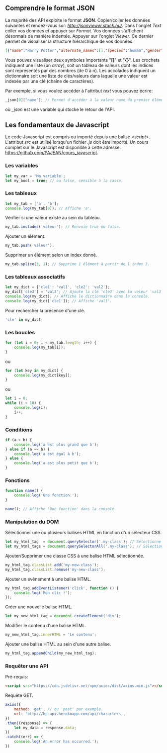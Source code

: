 ## Comprendre le format JSON

La majorité des API exploite le format **JSON**. Copier/coller les données suivantes et rendez-vous sur: *http://jsonviewer.stack.hu/*. Dans l'onglet *Text* coller vos données et appuyer sur *Format*. Vos données s'affichent désormais de manière indentée. Appuyer sur l'onglet *Viewer*. Ce dernier permet de visualiser la structure hiérarchique de vos données.

```json
[{"name":"Harry Potter","alternate_names":[],"species":"human","gender":"male","house":"Gryffindor","dateOfBirth":"31-07-1980","yearOfBirth":1980,"wizard":true,"ancestry":"half-blood","eyeColour":"green","hairColour":"black","wand":{"wood":"holly","core":"phoenix feather","length":11},"patronus":"stag","hogwartsStudent":true,"hogwartsStaff":false,"actor":"Daniel Radcliffe","alternate_actors":[],"alive":true,"image":"https://hp-api.herokuapp.com/images/harry.jpg"},{"name":"Hermione Granger","alternate_names":[],"species":"human","gender":"female","house":"Gryffindor","dateOfBirth":"19-09-1979","yearOfBirth":1979,"wizard":true,"ancestry":"muggleborn","eyeColour":"brown","hairColour":"brown","wand":{"wood":"vine","core":"dragon heartstring","length":""},"patronus":"otter","hogwartsStudent":true,"hogwartsStaff":false,"actor":"Emma Watson","alternate_actors":[],"alive":true,"image":"https://hp-api.herokuapp.com/images/hermione.jpeg"}]
```

Vous pouvez visualiser deux symboles importants "**[]**" et "**{}**". Les crochets indiquent une liste (un *array*), soit un tableau de valeurs dont les indices sont représentés par des nombres (de 0 à n). Les accolades indiquent un dictionnaire soit une liste de clés/valeurs dans laquelle une valeur est indexée par une clé (chaîne de caractères).

Par exemple, si vous voulez accéder à l'attribut *text* vous pouvez écrire:

```javascript
_json[0]["name"]; // Permet d'accéder à la valeur name du premier élément du tableau.
```

où *_json* est une variable qui stocke le retour de l'API.

## Les fondamentaux de Javascript

Le code Javascript est compris ou importé depuis une balise &lt;<i>script</i>>. L'attribut *src* est utilisé lorsqu'un fichier *.js* doit être importé. Un cours complet sur le Javascript est disponible à cette adresse: https://github.com/PAJEAN/cours_javascript.

### Les variables

```javascript
let my_var = 'Ma variable';
let my_bool = true; // ou false, sensible à la casse.
```

### Les tableaux

```javascript
let my_tab = ['a', 'b'];
console.log(my_tab[0]); // Affiche 'a'.
```

Vérifier si une valeur existe au sein du tableau.

```javascript
my_tab.includes('valeur'); // Renvoie true ou false.
```

Ajouter un élément.

```javascript
my_tab.push('valeur');
```

Supprimer un élément selon un index donné.

```javascript
my_tab.splice(3, 1); // Supprime 1 élément à partir de l'index 3.
```

### Les tableaux associatifs

```javascript
let my_dict = {'cle1': 'val1', 'cle2': 'val2'};
my_dict['cle3'] = 'val3'; // Ajoute la clé 'cle3' avec la valeur 'val3'.
console.log(my_dict); // Affiche le dictionnaire dans la console.
console.log(my_dict['cle1']); // Affiche 'val1'.
```

Pour rechercher la présence d'une clé.

```javascript
'cle' in my_dict;
```

### Les boucles

```javascript
for (let i = 0; i < my_tab.length; i++) {
    console.log(my_tab[i]);
}
```

ou

```javascript
for (let key in my_dict) {
    console.log(my_dict[key]);
}
```

ou

```javascript
let i = 0;
while (i < 10) {
    console.log(i);
    i++;
}
```

### Conditions

```javascript
if (a > b) {
    console.log('a est plus grand que b');
} else if (a == b) {
    console.log('a est égal à b');
} else {
    console.log('a est plus petit que b');
}
```

### Fonctions

```javascript
function name() {
    console.log('Une fonction.');
}

name(); // Affiche 'Une fonction' dans la console.
```

### Manipulation du DOM

Sélectionner une ou plusieurs balises HTML en fonction d'un sélecteur CSS.

```javascript
let my_html_tag  = document.querySelector('.my-class'); // Sélectionne la première balise.
let my_html_tags = document.querySelectorAll('.my-class'); // Sélectionne toutes les balises.
```

Ajouter/Supprimer une classe CSS à une balise HTML sélectionnée.

```javascript
my_html_tag.classList.add('my-new-class');
my_html_tag.classList.remove('my-new-class');
```

Ajouter un évènement à une balise HTML.

```javascript
my_html_tag.addEventListener('click', function () {
    console.log('Mon clic !');
});
```

Créer une nouvelle balise HTML.

```javascript
let my_new_html_tag = document.createElement('div');
```

Modifier le contenu d'une balise HTML.

```javascript
my_new_html_tag.innerHTML = 'Le contenu';
```

Ajouter une balise HTML au sein d'une autre balise.

```javascript
my_html_tag.appendChild(my_new_html_tag);
```

### Requêter une API

Pré-requis:

```html
<script src="https://cdn.jsdelivr.net/npm/axios/dist/axios.min.js"></script>
```

Requête GET.

```javascript
axios({
    method: 'get', // ou 'post' par exemple.
    url: 'http://hp-api.herokuapp.com/api/characters',
})
.then((response) => {
    let my_data = response.data;
})
.catch((err) => {
    console.log('An error has occurred.');
})
```
